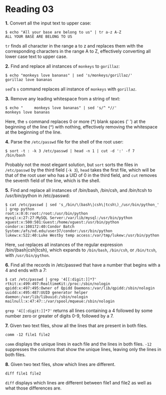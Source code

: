 Reading 03
==========

**1.** Convert all the input text to upper case:

```
$ echo "All your base are belong to us" | tr a-z A-Z
ALL YOUR BASE ARE BELONG TO US
```

`tr` finds all character in the range a to z and replaces them with the corresponding characters
in the range A to Z, effectively converting all lower case text to upper case.

**2.** Find and replace all instances of `monkeys` to `gorillaz`:

```
$ echo "monkeys love bananas" | sed 's/monkeys/gorillaz/'
gorillaz love bananas
```

`sed`'s `s` command replaces all instance of `monkeys` with `gorillaz`.

**3.** Remove any leading whitespace from a string of text:

```
$ echo "     monkeys love bananas" | sed 's/^ *//'
monkeys love bananas
```

Here, the `s` command replaces 0 or more (\*) blank spaces (' ') at the beginning of the line (^)
with nothing, effectively removing the whitespace at the beginning of the line.

**4.** Parse the `/etc/passwd` file for the shell of the root user:

```
$ sort -t : -k 3 /etc/passwd | head -n 1 | cut -d ':' -f 7
/bin/bash
```

Probably not the most elegant solution, but `sort` sorts the files in `/etc/passwd` by the third 
field (`-k 3`), `head` takes the first file, which will be that of the root user who has a UID of 0 
in the third field, and `cut` removes the seventh field of the line, which is the shell.

**5.** Find and replace all instances of /bin/bash, /bin/csh, and /bin/tcsh to /usr/bin/python in 
/etc/passwd:

```
$ cat /etc/passwd | sed 's_/bin/\(bash\|csh\|tcsh\)_/usr/bin/python_' | grep python
root:x:0:0:root:/root:/usr/bin/python
mysql:x:27:27:MySQL Server:/var/lib/mysql:/usr/bin/python
xguest:x:500:501:Guest:/home/xguest:/usr/bin/python
condor:x:108172:40:Condor Batch System:/afs/nd.edu/user37/condor:/usr/bin/python
lukew:x:522:40:Luke Westby temp access:/var/tmp/lukew:/usr/bin/python
```

Here, `sed` replaces all instances of the regular expression /bin/\(bash|csh|tcsh\), which expands
to `/bin/bash`, `/bin/csh`, or `/bin/tcsh`, with `/usr/bin/python`.

**6.** Find all the records in /etc/passwd that have a number that begins with a 4 and ends with a 
7:

```
$ cat /etc/passwd | grep '4[[:digit:]]*7'
rtkit:x:499:497:RealtimeKit:/proc:/sbin/nologin
qpidd:x:497:495:Owner of Qpidd Daemons:/var/lib/qpidd:/sbin/nologin
uuidd:x:495:487:UUID generator helper daemon:/var/lib/libuuid:/sbin/nologin
mailnull:x:47:47::/var/spool/mqueue:/sbin/nologin
```

`grep '4[[:digit:]]*7'` returns all lines containing a 4 followed by some number zero or greater
of digits 0-9, followed by a 7.

**7.** Given two text files, show all the lines that are present in both files.

```
comm -12 file1 file2
```

`comm` displays the unique lines in each file and the lines in both files. `-12` suppresses the
columns that show the unique lines, leaving only the lines in both files.

**8.** Given two text files, show which lines are different. 

```
diff file1 file2
```

`diff` displays which lines are different between file1 and file2 as well as what those differences
are.
